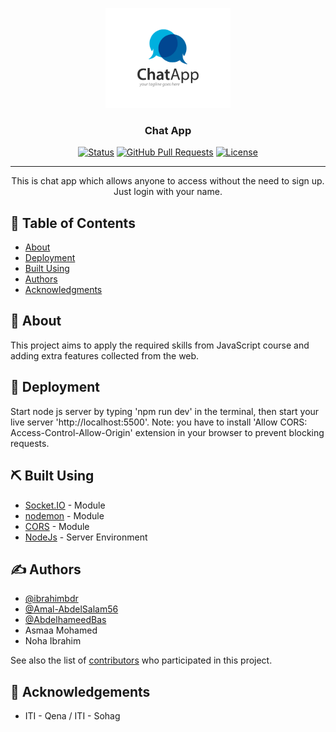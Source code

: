 <p align="center">
  <a href="" rel="noopener">
 <img width=200px  src="./imgs/chat-app.jpeg" alt="Project logo"></a>
</p>

<h3 align="center">Chat App</h3>

<div align="center">

[![Status](https://img.shields.io/badge/status-active-success.svg)]()
[![GitHub Pull Requests](https://img.shields.io/github/issues-pr/kylelobo/The-Documentation-Compendium.svg)](https://github.com/kylelobo/The-Documentation-Compendium/pulls)
[![License](https://img.shields.io/badge/license-MIT-blue.svg)](/LICENSE)

</div>

---

<p align="center"> This is chat app which allows anyone to access without the need to sign up. Just login with your name.
    <br> 
</p>

## 📝 Table of Contents

- [About](#about)
- [Deployment](#deployment)
- [Built Using](#built_using)
- [Authors](#authors)
- [Acknowledgments](#acknowledgement)

## 🧐 About <a name = "about"></a>

This project aims to apply the required skills from JavaScript course and adding extra features collected from the web.


## 🚀 Deployment <a name = "deployment"></a>

Start node js server by typing 'npm run dev' in the terminal, then start your live server 'http://localhost:5500'.
Note: you have to install 'Allow CORS: Access-Control-Allow-Origin' extension in your browser to prevent blocking requests.

## ⛏️ Built Using <a name = "built_using"></a>

- [Socket.IO](https://socket.io/) - Module
- [nodemon](https://nodemon.io/) - Module
- [CORS](https://nodemon.io/) - Module
- [NodeJs](https://nodejs.org/en/) - Server Environment

## ✍️ Authors <a name = "authors"></a>

- [@ibrahimbdr](https://github.com/ibrahimbdr)
- [@Amal-AbdelSalam56](https://github.com/Amal-AbdelSalam56)
- [@AbdelhameedBas](https://github.com/AbdelhameedBas)
- Asmaa Mohamed
- Noha Ibrahim

See also the list of [contributors](https://github.com/kylelobo/The-Documentation-Compendium/contributors) who participated in this project.

## 🎉 Acknowledgements <a name = "acknowledgement"></a>

- ITI - Qena / ITI - Sohag
